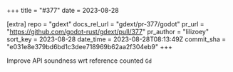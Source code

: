 +++
title = "#377"
date = 2023-08-28

[extra]
repo = "gdext"
docs_rel_url = "gdext/pr-377/godot"
pr_url = "https://github.com/godot-rust/gdext/pull/377"
pr_author = "lilizoey"
sort_key = 2023-08-28
date_time = 2023-08-28T08:13:49Z
commit_sha = "e031e8e379bd6bd1c3dee718969b62aa2f304eb9"
+++

Improve API soundness wrt reference counted `Gd`
